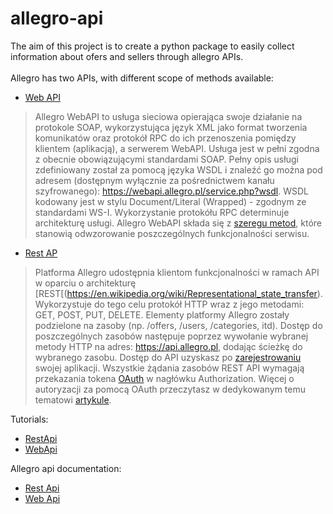 # allegro-api

The aim of this project is to create a python package to easily collect information about ofers and sellers through allegro APIs.     
<br/>
Allegro has two APIs, with different scope of methods available: 
* [Web API](https://allegro.pl/webapi/general.php)
>Allegro WebAPI to usługa sieciowa opierająca swoje działanie na protokole SOAP, wykorzystująca język XML jako format tworzenia komunikatów oraz protokół RPC do ich przenoszenia pomiędzy klientem (aplikacją), a serwerem WebAPI. Usługa jest w pełni zgodna z obecnie obowiązującymi standardami SOAP.
>Pełny opis usługi zdefiniowany został za pomocą języka WSDL i znaleźć go można pod adresem (dostępnym wyłącznie za pośrednictwem kanału szyfrowanego): https://webapi.allegro.pl/service.php?wsdl. WSDL kodowany jest w stylu Document/Literal (Wrapped) - zgodnym ze standardami WS-I.
>Wykorzystanie protokółu RPC determinuje architekturę usługi. Allegro WebAPI składa się z [szeregu metod](https://allegro.pl/webapi/documentation.php?cod=OGZkZlVlNmJk), które stanowią odwzorowanie poszczególnych funkcjonalności serwisu.

* [Rest AP](https://developer.allegro.pl/about/) 
>Platforma Allegro udostępnia klientom funkcjonalności w ramach API w oparciu o architekturę [REST[(https://en.wikipedia.org/wiki/Representational_state_transfer). Wykorzystuje do tego celu protokół HTTP wraz z jego metodami: GET, POST, PUT, DELETE. Elementy platformy Allegro zostały podzielone na zasoby (np. /offers, /users, /categories, itd). Dostęp do poszczególnych zasobów następuje poprzez wywołanie wybranej metody HTTP na adres: https://api.allegro.pl, dodając ścieżkę do wybranego zasobu.
>Dostęp do API uzyskasz po [zarejestrowaniu](https://apps.developer.allegro.pl/) swojej aplikacji.
>Wszystkie żądania zasobów REST API wymagają przekazania tokena [OAuth](https://en.wikipedia.org/wiki/OAuth) w nagłówku Authorization. Więcej o autoryzacji za pomocą OAuth przeczytasz w dedykowanym temu tematowi [artykule](https://developer.allegro.pl/auth).

Tutorials:
* [RestApi](https://github.com/xSzpo/allegro/blob/master/tutorial_AllegroRestApi.ipynb)
* [WebApi](https://github.com/xSzpo/allegro/blob/master/tutorial_AllegroWebApi.ipynb)

Allegro api documentation:    
* [Rest Api](https://developer.allegro.pl/documentation/)    
* [Web Api](https://allegro.pl/webapi/documentation.php)
